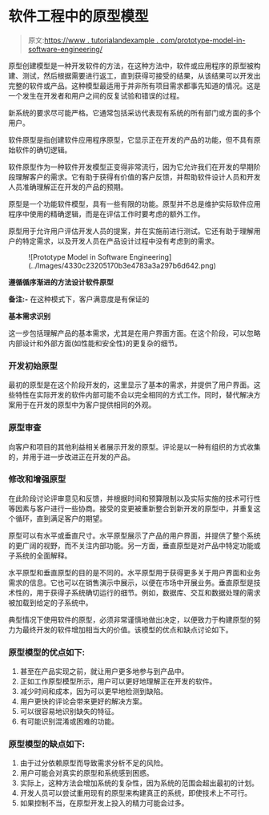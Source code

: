 # 软件工程中的原型模型

> 原文:[https://www . tutorialandexample . com/prototype-model-in-software-engineering/](https://www.tutorialandexample.com/prototype-model-in-software-engineering/)

原型创建模型是一种开发软件的方法，在这种方法中，软件或应用程序的原型被构建、测试，然后根据需要进行返工，直到获得可接受的结果，从该结果可以开发出完整的软件或产品。这种模型最适用于并非所有项目需求都事先知道的情况。这是一个发生在开发者和用户之间的反复试验和错误的过程。

新系统的要求尽可能严格。它通常包括采访代表现有系统的所有部门或方面的多个用户。

软件原型是指创建软件应用程序原型，它显示正在开发的产品的功能，但不具有原始软件的确切逻辑。

软件原型作为一种软件开发模型正变得非常流行，因为它允许我们在开发的早期阶段理解客户的需求。它有助于获得有价值的客户反馈，并帮助软件设计人员和开发人员准确理解正在开发的产品的预期。

原型是一个功能软件模型，具有一些有限的功能。原型并不总是维护实际软件应用程序中使用的精确逻辑，而是在评估工作时要考虑的额外工作。

原型用于允许用户评估开发人员的提案，并在实施前进行测试。它还有助于理解用户的特定需求，以及开发人员在产品设计过程中没有考虑到的需求。

<figure class="aligncenter">![Prototype Model in Software Engineering](../Images/4330c23205170b3e4783a3a297b6d642.png)</figure>

**遵循循序渐进的方法设计软件原型**

**备注:-** 在这种模式下，客户满意度是有保证的

**基本需求识别**

这一步包括理解产品的基本需求，尤其是在用户界面方面。在这个阶段，可以忽略内部设计和外部方面(如性能和安全性)的更复杂的细节。

### 开发初始原型

最初的原型是在这个阶段开发的，这里显示了基本的需求，并提供了用户界面。这些特性在实际开发的软件内部可能不会以完全相同的方式工作。同时，替代解决方案用于在开发的原型中为客户提供相同的外观。

### 原型审查

向客户和项目的其他利益相关者展示开发的原型。评论是以一种有组织的方式收集的，并用于进一步改进正在开发的产品。

### 修改和增强原型

在此阶段讨论评审意见和反馈，并根据时间和预算限制以及实际实施的技术可行性等因素与客户进行一些协商。接受的变更被重新整合到新开发的原型中，并重复这个循环，直到满足客户的期望。

原型可以有水平或垂直尺寸。水平原型展示了产品的用户界面，并提供了整个系统的更广阔的视野，而不关注内部功能。另一方面，垂直原型是对产品中特定功能或子系统的全面解释。

水平原型和垂直原型的目的是不同的。水平原型用于获得更多关于用户界面和业务需求的信息。它也可以在销售演示中展示，以便在市场中开展业务。垂直原型是技术性的，用于获得子系统确切运行的细节。例如，数据库、交互和数据处理的需求被加载到给定的子系统中。

典型情况下使用软件的原型，必须非常谨慎地做出决定，以便致力于构建原型的努力为最终开发的软件增加相当大的价值。该模型的优点和缺点讨论如下。

### 原型模型的优点如下:

1.  甚至在产品实现之前，就让用户更多地参与到产品中。
2.  正如工作原型模型所示，用户可以更好地理解正在开发的软件。
3.  减少时间和成本，因为可以更早地检测到缺陷。
4.  用户更快的评论会带来更好的解决方案。
5.  可以很容易地识别缺失的特征。
6.  有可能识别混淆或困难的功能。

### 原型模型的缺点如下:

1.  由于过分依赖原型而导致需求分析不足的风险。
2.  用户可能会对真实的原型和系统感到困惑。
3.  实际上，这种方法会增加系统的复杂性，因为系统的范围会超出最初的计划。
4.  开发人员可以尝试重用现有的原型来构建真正的系统，即使技术上不可行。
5.  如果控制不当，在原型开发上投入的精力可能会过多。